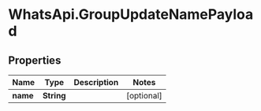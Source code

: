 # WhatsApi.GroupUpdateNamePayload

## Properties

Name | Type | Description | Notes
------------ | ------------- | ------------- | -------------
**name** | **String** |  | [optional] 


